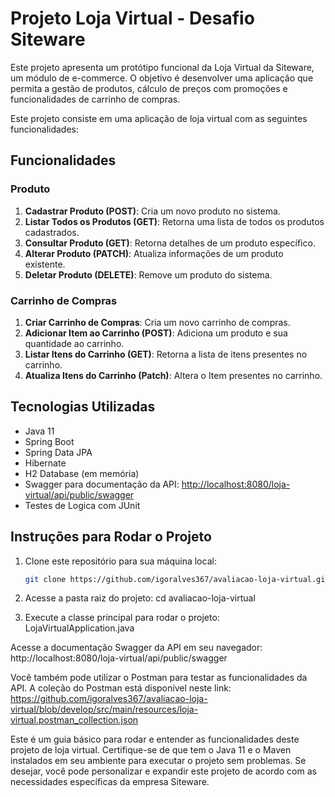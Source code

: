 # Projeto Loja Virtual - Desafio Siteware
Este projeto apresenta um protótipo funcional da Loja Virtual da Siteware, um módulo de e-commerce. O objetivo é desenvolver uma aplicação que permita a gestão de produtos, cálculo de preços com promoções e funcionalidades de carrinho de compras.

Este projeto consiste em uma aplicação de loja virtual com as seguintes funcionalidades:

## Funcionalidades

### Produto

1. **Cadastrar Produto (POST)**: Cria um novo produto no sistema.
2. **Listar Todos os Produtos (GET)**: Retorna uma lista de todos os produtos cadastrados.
3. **Consultar Produto (GET)**: Retorna detalhes de um produto específico.
4. **Alterar Produto (PATCH)**: Atualiza informações de um produto existente.
5. **Deletar Produto (DELETE)**: Remove um produto do sistema.

### Carrinho de Compras

1. **Criar Carrinho de Compras**: Cria um novo carrinho de compras.
2. **Adicionar Item ao Carrinho (POST)**: Adiciona um produto e sua quantidade ao carrinho.
3. **Listar Itens do Carrinho (GET)**: Retorna a lista de itens presentes no carrinho.
4. **Atualiza Itens do Carrinho (Patch)**: Altera o Item presentes no carrinho.

## Tecnologias Utilizadas

- Java 11
- Spring Boot
- Spring Data JPA
- Hibernate
- H2 Database (em memória)
- Swagger para documentação da API: [http://localhost:8080/loja-virtual/api/public/swagger](http://localhost:8080/loja-virtual/api/public/swagger)
- Testes de Logica com JUnit

## Instruções para Rodar o Projeto

1. Clone este repositório para sua máquina local:

   ```bash
   git clone https://github.com/igoralves367/avaliacao-loja-virtual.git

2. Acesse a pasta raiz do projeto: cd avaliacao-loja-virtual

3. Execute a classe principal para rodar o projeto:
LojaVirtualApplication.java

Acesse a documentação Swagger da API em seu navegador:
http://localhost:8080/loja-virtual/api/public/swagger

Você também pode utilizar o Postman para testar as funcionalidades da API. A coleção do Postman está disponível neste link: https://github.com/igoralves367/avaliacao-loja-virtual/blob/develop/src/main/resources/loja-virtual.postman_collection.json

Este é um guia básico para rodar e entender as funcionalidades deste projeto de loja virtual. Certifique-se de que tem o Java 11 e o Maven instalados em seu ambiente para executar o projeto sem problemas. Se desejar, você pode personalizar e expandir este projeto de acordo com as necessidades específicas da empresa Siteware.
